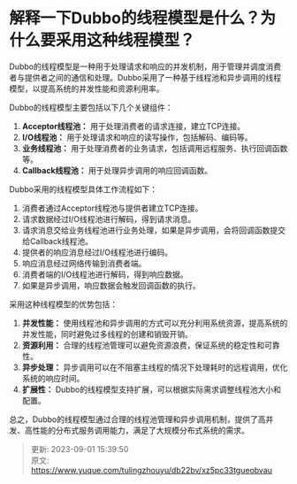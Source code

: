 # 解释一下Dubbo的线程模型是什么？为什么要采用这种线程模型？

Dubbo的线程模型是一种用于处理请求和响应的并发机制，用于管理并调度消费者与提供者之间的通信和处理。Dubbo采用了一种基于线程池和异步调用的线程模型，以提高系统的并发性能和资源利用率。



Dubbo的线程模型主要包括以下几个关键组件：

1.  **Acceptor线程池：** 用于处理消费者的请求连接，建立TCP连接。 
2.  **I/O线程池：** 用于处理请求和响应的读写操作，包括解码、编码等。 
3.  **业务线程池：** 用于处理消费者的业务请求，包括调用远程服务、执行回调函数等。 
4.  **Callback线程池：** 用于处理异步调用的响应回调函数。 



Dubbo采用的线程模型具体工作流程如下：

1.  消费者通过Acceptor线程池与提供者建立TCP连接。 
2.  请求数据经过I/O线程池进行解码，得到请求消息。 
3.  请求消息交给业务线程池进行业务处理，如果是异步调用，会将回调函数提交给Callback线程池。 
4.  提供者的响应消息经过I/O线程池进行编码。 
5.  响应消息经过网络传输到消费者端。 
6.  消费者端的I/O线程池进行解码，得到响应数据。 
7.  如果是异步调用，响应数据会触发回调函数的执行。 



采用这种线程模型的优势包括：



1.  **并发性能：** 使用线程池和异步调用的方式可以充分利用系统资源，提高系统的并发性能，同时避免过多线程的创建和销毁开销。 
2.  **资源利用：** 合理的线程池管理可以避免资源浪费，保证系统的稳定性和可靠性。 
3.  **异步处理：** 异步调用可以在不阻塞主线程的情况下处理耗时的远程调用，优化系统的响应时间。 
4.  **扩展性：** Dubbo的线程模型支持扩展，可以根据实际需求调整线程池大小和配置。 



总之，Dubbo的线程模型通过合理的线程池管理和异步调用机制，提供了高并发、高性能的分布式服务调用能力，满足了大规模分布式系统的需求。



> 更新: 2023-09-01 15:39:50  
> 原文: <https://www.yuque.com/tulingzhouyu/db22bv/xz5pc33tgueobvau>
